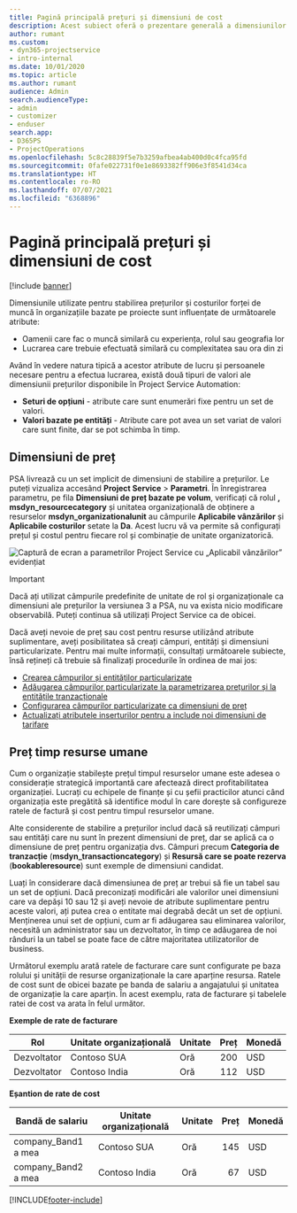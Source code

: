 ```yaml
---
title: Pagină principală prețuri și dimensiuni de cost
description: Acest subiect oferă o prezentare generală a dimensiunilor prețurilor.
author: rumant
ms.custom:
- dyn365-projectservice
- intro-internal
ms.date: 10/01/2020
ms.topic: article
ms.author: rumant
audience: Admin
search.audienceType:
- admin
- customizer
- enduser
search.app:
- D365PS
- ProjectOperations
ms.openlocfilehash: 5c8c28839f5e7b3259afbea4ab400d0c4fca95fd
ms.sourcegitcommit: 0fafe022731f0e1e8693382ff906e3f8541d34ca
ms.translationtype: HT
ms.contentlocale: ro-RO
ms.lasthandoff: 07/07/2021
ms.locfileid: "6368896"
---
```

# <a name="pricing-and-costing-dimensions-home-page"></a>Pagină principală prețuri și dimensiuni de cost

[!include [banner](../includes/psa-now-project-operations.md)]

Dimensiunile utilizate pentru stabilirea prețurilor și costurilor forței de muncă în organizațiile bazate pe proiecte sunt influențate de următoarele atribute:

- Oamenii care fac o muncă similară cu experiența, rolul sau geografia lor
- Lucrarea care trebuie efectuată similară cu complexitatea sau ora din zi

Având în vedere natura tipică a acestor atribute de lucru și persoanele necesare pentru a efectua lucrarea, există două tipuri de valori ale dimensiunii prețurilor disponibile în Project Service Automation: 

- **Seturi de opțiuni** - atribute care sunt enumerări fixe pentru un set de valori.
- **Valori bazate pe entități** - Atribute care pot avea un set variat de valori care sunt finite, dar se pot schimba în timp.

## <a name="pricing-dimensions"></a>Dimensiuni de preț

PSA livrează cu un set implicit de dimensiuni de stabilire a prețurilor. Le puteți vizualiza accesând **Project Service** > **Parametri**. În înregistrarea parametru, pe fila **Dimensiuni de preț bazate pe volum**, verificați că rolul **, msdyn_resourcecategory** și unitatea organizațională de obținere a resurselor **msdyn_organizationalunit** au câmpurile **Aplicabile vânzărilor** și **Aplicabile costurilor** setate la **Da**. Acest lucru vă va permite să configurați prețul și costul pentru fiecare rol și combinație de unitate organizatorică.

![Captură de ecran a parametrilor Project Service cu „Aplicabil vânzărilor” evidențiat](media/PS-OOB-parameters.png)

> [!IMPORTANT]
> Dacă ați utilizat câmpurile predefinite de unitate de rol și organizaționale ca dimensiuni ale prețurilor la versiunea 3 a PSA, nu va exista nicio modificare observabilă. Puteți continua să utilizați Project Service ca de obicei. 

Dacă aveți nevoie de preț sau cost pentru resurse utilizând atribute suplimentare, aveți posibilitatea să creați câmpuri, entități și dimensiuni particularizate. Pentru mai multe informații, consultați următoarele subiecte, însă rețineți că trebuie să finalizați procedurile în ordinea de mai jos:

- [Crearea câmpurilor și entităților particularizate](create-custom-fields-entities.md)
- [Adăugarea câmpurilor particularizate la parametrizarea prețurilor și la entitățile tranzacționale](field-references.md)
- [Configurarea câmpurilor particularizate ca dimensiuni de preț ](set-up-pricing-dimensions.md)
- [Actualizați atributele inserturilor pentru a include noi dimensiuni de tarifare](update-plug-in-attributes.md)

## <a name="pricing-human-resource-time"></a>Preț timp resurse umane
Cum o organizație stabilește prețul timpul resurselor umane este adesea o considerație strategică importantă care afectează direct profitabilitatea organizației. Lucrați cu echipele de finanțe și cu șefii practicilor atunci când organizația este pregătită să identifice modul în care dorește să configureze ratele de factură și cost pentru timpul resurselor umane.

Alte considerente de stabilire a prețurilor includ dacă să reutilizați câmpuri sau entități care nu sunt în prezent dimensiuni de preț, dar se aplică ca o dimensiune de preț pentru organizația dvs. Câmpuri precum **Categoria de tranzacție** (**msdyn_transactioncategory**) și **Resursă care se poate rezerva** (**bookableresource**) sunt exemple de dimensiuni candidat. 

Luați în considerare dacă dimensiunea de preț ar trebui să fie un tabel sau un set de opțiuni. Dacă preconizați modificări ale valorilor unei dimensiuni care va depăși 10 sau 12 și aveți nevoie de atribute suplimentare pentru aceste valori, ați putea crea o entitate mai degrabă decât un set de opțiuni. Menținerea unui set de opțiuni, cum ar fi adăugarea sau eliminarea valorilor, necesită un administrator sau un dezvoltator, în timp ce adăugarea de noi rânduri la un tabel se poate face de către majoritatea utilizatorilor de business.

Următorul exemplu arată ratele de facturare care sunt configurate pe baza rolului și unității de resurse organizaționale la care aparține resursa. Ratele de cost sunt de obicei bazate pe banda de salariu a angajatului și unitatea de organizație la care aparțin. În acest exemplu, rata de facturare și tabelele ratei de cost va arata în felul următor.

**Exemple de rate de facturare**

| Rol        | Unitate organizațională    |Unitate      |Preț      |Monedă  |
| ------------|-------------|----------|----------:|----------|
| Dezvoltator   | Contoso SUA  |Oră | 200|USD     |
| Dezvoltator   | Contoso India |Oră|   112|USD     |


**Eșantion de rate de cost**

| Bandă de salariu     | Unitate organizațională    |Unitate      |Preț      |Monedă  |
| ----------------|-------------|----------|----------:|----------|
| company_Band1 a mea | Contoso SUA  |Oră | 145|USD     |
| company_Band2 a mea | Contoso India |Oră|   67|USD     |


[!INCLUDE[footer-include](../includes/footer-banner.md)]